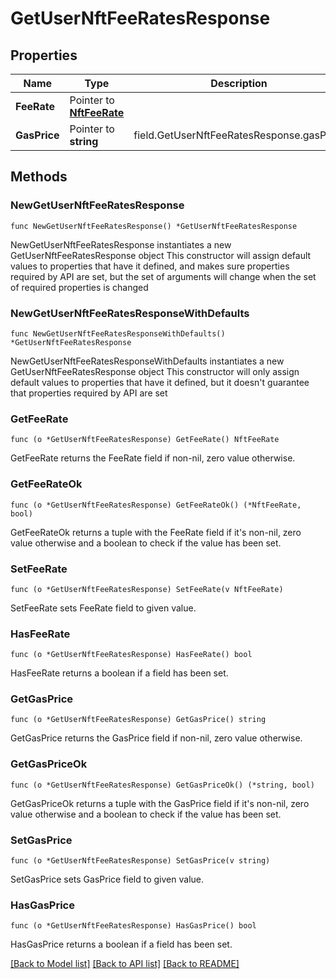 # GetUserNftFeeRatesResponse

## Properties

Name | Type | Description | Notes
------------ | ------------- | ------------- | -------------
**FeeRate** | Pointer to [**NftFeeRate**](NftFeeRate.md) |  | [optional] 
**GasPrice** | Pointer to **string** | field.GetUserNftFeeRatesResponse.gasPrice | [optional] 

## Methods

### NewGetUserNftFeeRatesResponse

`func NewGetUserNftFeeRatesResponse() *GetUserNftFeeRatesResponse`

NewGetUserNftFeeRatesResponse instantiates a new GetUserNftFeeRatesResponse object
This constructor will assign default values to properties that have it defined,
and makes sure properties required by API are set, but the set of arguments
will change when the set of required properties is changed

### NewGetUserNftFeeRatesResponseWithDefaults

`func NewGetUserNftFeeRatesResponseWithDefaults() *GetUserNftFeeRatesResponse`

NewGetUserNftFeeRatesResponseWithDefaults instantiates a new GetUserNftFeeRatesResponse object
This constructor will only assign default values to properties that have it defined,
but it doesn't guarantee that properties required by API are set

### GetFeeRate

`func (o *GetUserNftFeeRatesResponse) GetFeeRate() NftFeeRate`

GetFeeRate returns the FeeRate field if non-nil, zero value otherwise.

### GetFeeRateOk

`func (o *GetUserNftFeeRatesResponse) GetFeeRateOk() (*NftFeeRate, bool)`

GetFeeRateOk returns a tuple with the FeeRate field if it's non-nil, zero value otherwise
and a boolean to check if the value has been set.

### SetFeeRate

`func (o *GetUserNftFeeRatesResponse) SetFeeRate(v NftFeeRate)`

SetFeeRate sets FeeRate field to given value.

### HasFeeRate

`func (o *GetUserNftFeeRatesResponse) HasFeeRate() bool`

HasFeeRate returns a boolean if a field has been set.

### GetGasPrice

`func (o *GetUserNftFeeRatesResponse) GetGasPrice() string`

GetGasPrice returns the GasPrice field if non-nil, zero value otherwise.

### GetGasPriceOk

`func (o *GetUserNftFeeRatesResponse) GetGasPriceOk() (*string, bool)`

GetGasPriceOk returns a tuple with the GasPrice field if it's non-nil, zero value otherwise
and a boolean to check if the value has been set.

### SetGasPrice

`func (o *GetUserNftFeeRatesResponse) SetGasPrice(v string)`

SetGasPrice sets GasPrice field to given value.

### HasGasPrice

`func (o *GetUserNftFeeRatesResponse) HasGasPrice() bool`

HasGasPrice returns a boolean if a field has been set.


[[Back to Model list]](../README.md#documentation-for-models) [[Back to API list]](../README.md#documentation-for-api-endpoints) [[Back to README]](../README.md)


